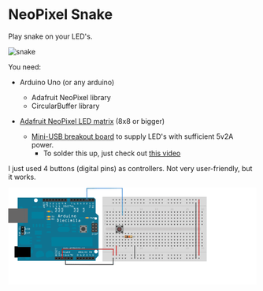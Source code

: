# NeoPixel Snake


Play snake on your LED's. 

![snake](img\snake.gif)

You need:

* Arduino Uno (or any arduino)

  * Adafruit NeoPixel library
  * CircularBuffer library

* [Adafruit NeoPixel LED matrix](https://www.adafruit.com/product/1487) (8x8 or bigger)

  * [Mini-USB breakout board](https://www.sparkfun.com/products/9966) to supply LED's with sufficient 5v2A power.
    * To solder this up, just check out [this video](https://www.youtube.com/watch?v=j_VvLHZEPZ4)

  

I just used 4 buttons (digital pins) as controllers. Not very user-friendly, but it works.

![button](img\button.png)
